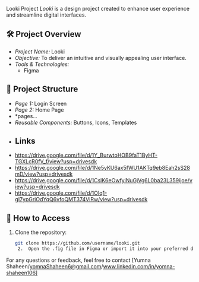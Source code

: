 Looki Project
*Looki* is a design project created to enhance user experience and streamline digital interfaces.
## 🛠 Project Overview
- *Project Name:* Looki
- *Objective:* To deliver an intuitive and visually appealing user interface.
- *Tools & Technologies:*
  - Figma
## 📂 Project Structure
- *Page 1:* Login Screen
- *Page 2:* Home Page
- *pages...
- *Reusable Components:* Buttons, Icons, Templates
- ## Links
- https://drive.google.com/file/d/1Y_BurwtoHOB9faT1ByHT-TGXLcR0fV_f/view?usp=drivesdk <Dark mode>
- https://drive.google.com/file/d/1Ne5yKU6ax5fWU1AKTq9eb8Eah2sS28mD/view?usp=drivesdk <Presentaion>
- https://drive.google.com/file/d/1CslK6eOwfyiNuGjVg6L0ba23L359ijoe/view?usp=drivesdk <Light mode>
- https://drive.google.com/file/d/1OIq1-gI7ypGriOdYqQ6vfoQMT374VlRw/view?usp=drivesdk <Arabic>

## 🔗 How to Access
1. Clone the repository:
   ```bash
   git clone https://github.com/username/looki.git
	2.	Open the .fig file in Figma or import it into your preferred design tool.
For any questions or feedback, feel free to contact [Yumna Shaheen/yomnaShaheen6@gmail.com/www.linkedin.com/in/yomna-shaheen106]
